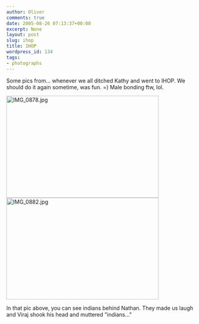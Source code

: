 ```yaml
---
author: Oliver
comments: true
date: 2005-08-26 07:13:37+00:00
excerpt: None
layout: post
slug: ihop
title: IHOP
wordpress_id: 134
tags:
- photographs
---
```


Some pics from... whenever we all ditched Kathy and went to IHOP.  We should do it again sometime, was fun. =) Male bonding ftw, lol.

<img alt="IMG_0878.jpg" src="http://www.oliverweb.com/images05/blog/IMG_0878.jpg" width="400" height="267" />

<img alt="IMG_0882.jpg" src="http://www.oliverweb.com/images05/blog/IMG_0882.jpg" width="400" height="266" />

In that pic above, you can see indians behind Nathan.  They made us laugh and Viraj shook his head and muttered "indians..."